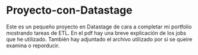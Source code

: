 # Proyecto-con-Datastage

Este es un pequeño proyecto en Datastage de cara a completar mi portfolio mostrando tareas de ETL. En el pdf hay una breve explicación de los jobs que he utilizado. 
También hay adjuntado el archivo utilizado por si se queire examina o reporducir.
